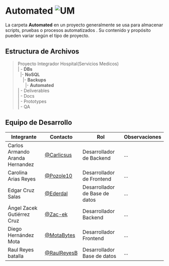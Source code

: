 # Automated ![UM](https://img.shields.io/badge/MongoDB-4EA94B?style=for-the-badge&logo=mongodb&logoColor=white)

La carpeta **Automated** en un proyecto generalmente se usa para almacenar scripts, pruebas o procesos automatizados . Su contenido y propósito pueden variar según el tipo de proyecto.

## Estructura de Archivos

>Proyecto Integrador Hospital(Servicios Medicos)<br>
>| - **DBs** <br>
> &nbsp;&nbsp;|- **NoSQL**<br>
> &nbsp;&nbsp;&nbsp;&nbsp;|- **Backups**<br>
> &nbsp;&nbsp;&nbsp;&nbsp;&nbsp;&nbsp;|- **Automated**<br>
>| - Deliverables<br>
>| - Docs<br>
>| - Prototypes<br>
>| - QA <br>


## Equipo de Desarrollo

|Integrante|Contacto|Rol|Observaciones|
|------------|--------|---|---|
|Carlos Armando Aranda Hernandez|[@Carlicsus](https://github.com/Carlicsus)|Desarrollador de Backend|...|
|Carolina Arias Reyes|[@Pozole10](https://github.com/Pozole10)|Desarrollador de Frontend|...|
|Edgar Cruz Salas|[@Ederdal](https://github.com/Ederdal)|Desarrollador de Base de datos|...|
|Ángel Zacek Gutiérrez Cruz|[@Zac-ek](https://github.com/Zac-ek)|Desarrollador Backend|...|
|Diego Hernández Mota|[@MotaBytes](https://github.com/MotaBytes)|Desarrollador Frontend|...|
|Raul Reyes batalla|[@RaulReyesB](https://github.com/RaulReyesB)|Desarrollador Base de datos|...|

